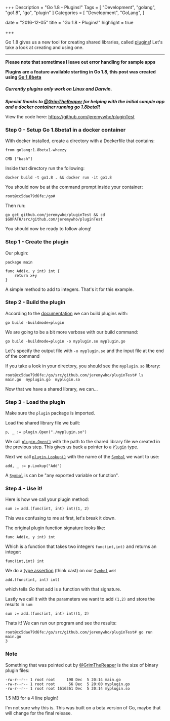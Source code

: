 +++
Description = "Go 1.8 - Plugins!"
Tags = [
  "Development",
  "golang",
  "go1.8",
  "go",
  "plugin"
]
Categories = [
  "Development",
  "GoLang",
]

date = "2016-12-05"
title = "Go 1.8 - Plugins!"
highlight = true

+++

Go 1.8 gives us a new tool for creating shared libraries, called [plugins](https://beta.golang.org/pkg/plugin/)!
Let's take a look at creating and using one.

<!--more-->

---

**Please note that sometimes I leave out error handling for sample apps**

**Plugins are a feature available starting in Go 1.8, this post was created using [Go 1.8beta](https://golang.org/dl/#go1.8beta1)**

##### Currently plugins only work on Linux and Darwin.

_**Special thanks to [@GrimTheReaper](https://github.com/GrimTheReaper) for helping with the initial sample app and a docker container running go 1.8beta1!**_ 

View the code here: https://github.com/jeremywho/pluginTest

### Step 0 - Setup Go 1.8beta1 in a docker container

With docker installed, create a directory with a Dockerfile that contains:

    from golang:1.8beta1-wheezy

    CMD ["bash"]

Inside that directory run the following:

    docker build -t go1.8 . && docker run -it go1.8

You should now be at the command prompt inside your container:

    root@cc5dae79d6fe:/go#

Then run:

    go get github.com/jeremywho/pluginTest && cd $GOPATH/src/github.com/jeremywho/pluginTest

You should now be ready to follow along!

### Step 1 - Create the plugin

Our plugin:

    package main

    func Add(x, y int) int {
        return x+y
    }

A simple method to add to integers. That's it for this example.  

### Step 2 - Build the plugin

According to the [documentation](https://beta.golang.org/pkg/plugin/#pkg-overview) we can build plugins with:
    
    go build -buildmode=plugin

We are going to be a bit more verbose with our build command:

    go build -buildmode=plugin -o myplugin.so myplugin.go

Let's specify the output file with `-o myplugin.so` and the input file at the end of the command

If you take a look in your directory, you should see the `myplugin.so` library:

    root@cc5dae79d6fe:/go/src/github.com/jeremywho/pluginTest# ls
    main.go  myplugin.go  myplugin.so

Now that we have a shared library, we can...

### Step 3 - Load the plugin

Make sure the `plugin` package is imported.

Load the shared library file we built:

    p, _ := plugin.Open("./myplugin.so")  

We call [`plugin.Open()`](https://beta.golang.org/pkg/plugin/#Open) with the path to the shared library file we created in the previous step.
This gives us back a pointer to a [`Plugin`](https://beta.golang.org/pkg/plugin/#Plugin) type.

Next we call [`plugin.Lookup()`](https://beta.golang.org/pkg/plugin/#Plugin.Lookup) with the name of the [`Symbol`](https://beta.golang.org/pkg/plugin/#Symbol) we want to use:

    add, _ := p.Lookup("Add")

A [`Symbol`](https://beta.golang.org/pkg/plugin/#Symbol) is can be "any exported variable or function".

### Step 4 - Use it!

Here is how we call your plugin method:

    sum := add.(func(int, int) int)(1, 2)

This was confusing to me at first, let's break it down.

The original plugin function signature looks like:

    func Add(x, y int) int

Which is a function that takes two integers `func(int,int)` and returns an integer:
    
    func(int,int) int

We do a [type assertion](https://tour.golang.org/methods/15) (think cast) on our [`Symbol`](https://beta.golang.org/pkg/plugin/#Symbol) `add`
    
    add.(func(int, int) int)

which tells _Go_ that add is a function with that signature.

Lastly we call it with the parameters we want to add `(1,2)` and store the results in `sum`

    sum := add.(func(int, int) int)(1, 2)

Thats it!  We can run our program and see the results:

    root@cc5dae79d6fe:/go/src/github.com/jeremywho/pluginTest# go run main.go
    3    

### Note

Something that was pointed out by [@GrimTheReaper](https://github.com/GrimTheReaper) is the size of binary plugin files:

    -rw-r--r-- 1 root root     198 Dec  5 20:14 main.go
    -rw-r--r-- 1 root root      56 Dec  5 20:00 myplugin.go
    -rw-r--r-- 1 root root 1616361 Dec  5 20:14 myplugin.so

1.5 MB for a 4 line plugin!

I'm not sure why this is.  This was built on a beta version of Go, maybe that will change for the final release.
